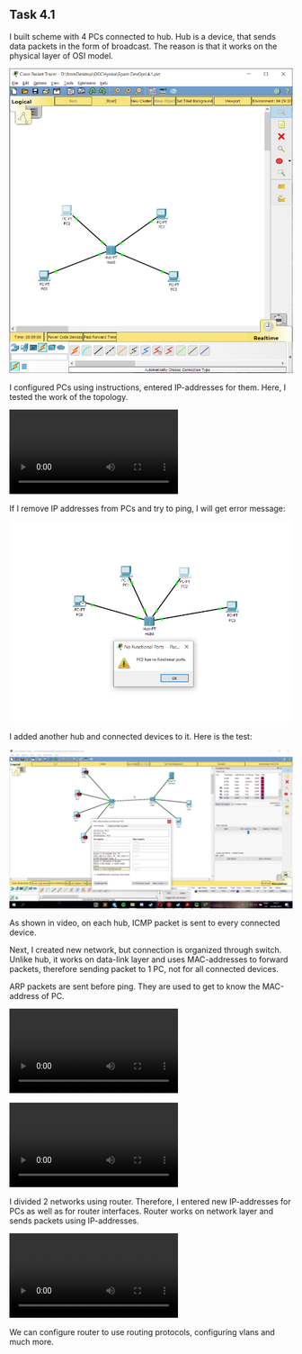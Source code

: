 ## Task 4.1

I built scheme with 4 PCs connected to hub. Hub is a device, that sends data packets in the form of broadcast.
The reason is that it works on the physical layer of OSI model.  

<p><img src="./screenshots/1.1.png"></p>

I configured PCs using instructions, entered IP-addresses for them. 
Here, I tested the work of the topology. 

![](./screenshots/hub.mp4)
<!-- <p><video><source src="./screenshots/hub.mp4"></video></p> -->

If I remove IP addresses from PCs and try to ping, I will get error message:

<p><img src="./screenshots/bez_ip.png"></p>

I added another hub and connected devices to it. Here is the test:

<p><img src="./screenshots/1.2.png"></p>

As shown in video, on each hub, ICMP packet is sent to every connected device.


Next, I created new network, but connection is organized through switch.
Unlike hub, it works on data-link layer and uses MAC-addresses to forward packets, 
therefore sending packet to 1 PC, not for all connected devices.

ARP packets are sent before ping. They are used to get to know the MAC-address of PC.

![](./screenshots/switch1.mp4)
<!-- <p><video><source src="./screenshots/switch1.mp4"></video></p> -->

![](./screenshots/switch2.mp4)
<!-- <p><video><source src="./screenshots/switch2.mp4"></video></p>	 -->

I divided 2 networks using router. Therefore, I entered new IP-addresses for PCs as well as for router interfaces.
Router works on network layer and sends packets using IP-addresses. 

![](./screenshots/router.mp4)
<!-- <p><video><source src="./screenshots/router.mp4"></video></p>	 -->

We can configure router to use routing protocols, configuring vlans and much more.